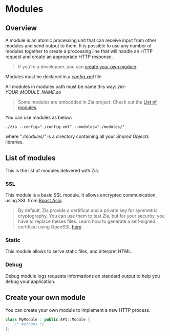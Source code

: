 # Modules

## Overview

A module is an atomic processing unit that can receive input from other modules and send output to them. It is possible to use any number of modules together to create a processing line that will handle an HTTP request and create an appropriate HTTP response.

> If you're a developper, you can [create your own module](#create-your-own-module).

Modules must be declared in a [*config.xml*](configuration.md) file.

All modules in modules path must be name this way: *zia-YOUR_MODULE_NAME.so*

> Some modules are embedded in Zia project. Check out the [List of modules](#list-of-modules).

You can use modules as below:

```shell
./zia --config="./config.xml" --modules="./modules/"
```

where _"./modules/"_ is a directory containing all your *Shared Objects* libraries.


## List of modules

This is the list of modules delivered with Zia.

### SSL

This module is a basic SSL module. It allows encrypted communication, using SSL from [Boost Asio](https://www.boost.org/).

> By default, Zia provide a certificat and a private key for symmetric cryptography. You can use them to test Zia, but for your security, you have to replace theses files. Learn how to generate a self-signed certificat using OpenSSL [here](https://www.ibm.com/support/knowledgecenter/en/SSWHYP_4.0.0/com.ibm.apimgmt.cmc.doc/task_apionprem_gernerate_self_signed_openSSL.html)


### Static

This module allows to serve static files, and interpret HTML.

### Debug

Debug module logs requests informations on standard output to help you debug your application.

## Create your own module

You can create your own module to implement a new HTTP process.

```c++
class MyModule : public API::Module {
    /* methods */
};
```